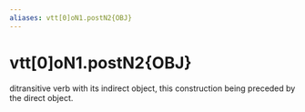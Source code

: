 ```yaml
---
aliases: vtt[0]oN1.postN2{OBJ}
---
```

# vtt[0]oN1.postN2{OBJ}

ditransitive verb with its indirect object, this construction being preceded by the direct object.
